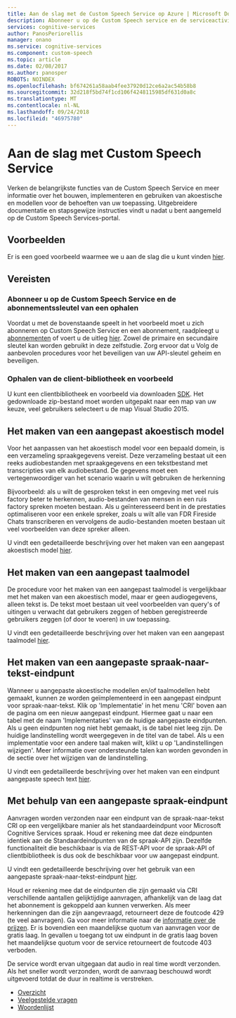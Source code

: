 ```yaml
---
title: Aan de slag met de Custom Speech Service op Azure | Microsoft Docs
description: Abonneer u op de Custom Speech service en de serviceactiviteiten koppelen aan een Azure-abonnement naar een model te trainen en een implementatie.
services: cognitive-services
author: PanosPeriorellis
manager: onano
ms.service: cognitive-services
ms.component: custom-speech
ms.topic: article
ms.date: 02/08/2017
ms.author: panosper
ROBOTS: NOINDEX
ms.openlocfilehash: bf674261a58aab4fee37920d12ce6a2ac54b58b8
ms.sourcegitcommit: 32d218f5bd74f1cd106f4248115985df631d0a8c
ms.translationtype: MT
ms.contentlocale: nl-NL
ms.lasthandoff: 09/24/2018
ms.locfileid: "46975780"
---
```

# <a name="get-started-with-custom-speech-service"></a>Aan de slag met Custom Speech Service

Verken de belangrijkste functies van de Custom Speech Service en meer informatie over het bouwen, implementeren en gebruiken van akoestische en modellen voor de behoeften van uw toepassing. Uitgebreidere documentatie en stapsgewijze instructies vindt u nadat u bent aangemeld op de Custom Speech Services-portal.

## <a name="samples"></a>Voorbeelden  
Er is een goed voorbeeld waarmee we u aan de slag die u kunt vinden [hier](https://github.com/Microsoft/Cognitive-Custom-Speech-Service).

## <a name="prerequisites"></a>Vereisten  

### <a name="subscribe-to-custom-speech-service-and-get-a-subscription-key"></a>Abonneer u op de Custom Speech Service en de abonnementssleutel van een ophalen
Voordat u met de bovenstaande speelt in het voorbeeld moet u zich abonneren op Custom Speech Service en een abonnement, raadpleegt u [abonnementen](https://portal.azure.com/#create/Microsoft.CognitiveServices/apitype/CustomSpeech) of voert u de uitleg [hier](CustomSpeech-How-to-Topics/cognitive-services-custom-speech-subscribe.md). Zowel de primaire en secundaire sleutel kan worden gebruikt in deze zelfstudie. Zorg ervoor dat u Volg de aanbevolen procedures voor het beveiligen van uw API-sleutel geheim en beveiligen.

### <a name="get-the-client-library-and-example"></a>Ophalen van de client-bibliotheek en voorbeeld
U kunt een clientbibliotheek en voorbeeld via downloaden [SDK](https://www.microsoft.com/cognitive-services/en-us/SDK-Sample?api=bing%20speech&category=sdk). Het gedownloade zip-bestand moet worden uitgepakt naar een map van uw keuze, veel gebruikers selecteert u de map Visual Studio 2015.

## <a name="creating-a-custom-acoustic-model"></a>Het maken van een aangepast akoestisch model
Voor het aanpassen van het akoestisch model voor een bepaald domein, is een verzameling spraakgegevens vereist. Deze verzameling bestaat uit een reeks audiobestanden met spraakgegevens en een tekstbestand met transcripties van elk audiobestand. De gegevens moet een vertegenwoordiger van het scenario waarin u wilt gebruiken de herkenning

Bijvoorbeeld: als u wilt de gesproken tekst in een omgeving met veel ruis factory beter te herkennen, audio-bestanden van mensen in een ruis factory spreken moeten bestaan.
Als u geïnteresseerd bent in de prestaties optimaliseren voor een enkele spreker, zoals u wilt alle van FDR Fireside Chats transcriberen en vervolgens de audio-bestanden moeten bestaan uit veel voorbeelden van deze spreker alleen.

U vindt een gedetailleerde beschrijving over het maken van een aangepast akoestisch model [hier](CustomSpeech-How-to-Topics/cognitive-services-custom-speech-create-acoustic-model.md).

## <a name="creating-a-custom-language-model"></a>Het maken van een aangepast taalmodel
De procedure voor het maken van een aangepast taalmodel is vergelijkbaar met het maken van een akoestisch model, maar er geen audiogegevens, alleen tekst is. De tekst moet bestaan uit veel voorbeelden van query's of uitingen u verwacht dat gebruikers zeggen of hebben geregistreerde gebruikers zeggen (of door te voeren) in uw toepassing.

U vindt een gedetailleerde beschrijving over het maken van een aangepast taalmodel [hier](CustomSpeech-How-to-Topics/cognitive-services-custom-speech-create-language-model.md).

## <a name="creating-a-custom-speech-to-text-endpoint"></a>Het maken van een aangepaste spraak-naar-tekst-eindpunt
Wanneer u aangepaste akoestische modellen en/of taalmodellen hebt gemaakt, kunnen ze worden geïmplementeerd in een aangepast eindpunt voor spraak-naar-tekst. Klik op 'Implementatie' in het menu 'CRI' boven aan de pagina om een nieuw aangepast eindpunt. Hiermee gaat u naar een tabel met de naam 'Implementaties' van de huidige aangepaste eindpunten. Als u geen eindpunten nog niet hebt gemaakt, is de tabel niet leeg zijn. De huidige landinstelling wordt weergegeven in de titel van de tabel. Als u een implementatie voor een andere taal maken wilt, klikt u op 'Landinstellingen wijzigen'. Meer informatie over ondersteunde talen kan worden gevonden in de sectie over het wijzigen van de landinstelling.

U vindt een gedetailleerde beschrijving over het maken van een eindpunt aangepaste speech text [hier](CustomSpeech-How-to-Topics/cognitive-services-custom-speech-create-endpoint.md).

## <a name="using-a-custom-speech-endpoint"></a>Met behulp van een aangepaste spraak-eindpunt
Aanvragen worden verzonden naar een eindpunt van de spraak-naar-tekst CRI op een vergelijkbare manier als het standaardeindpunt voor Microsoft Cognitive Services spraak. Houd er rekening mee dat deze eindpunten identiek aan de Standaardeindpunten van de spraak-API zijn. Dezelfde functionaliteit die beschikbaar is via de REST-API voor de spraak-API of clientbibliotheek is dus ook de beschikbaar voor uw aangepast eindpunt.

U vindt een gedetailleerde beschrijving over het gebruik van een aangepaste spraak-naar-tekst-eindpunt [hier](CustomSpeech-How-to-Topics/cognitive-services-custom-speech-use-endpoint.md).


Houd er rekening mee dat de eindpunten die zijn gemaakt via CRI verschillende aantallen gelijktijdige aanvragen, afhankelijk van de laag dat het abonnement is gekoppeld aan kunnen verwerken. Als meer herkenningen dan die zijn aangevraagd, retourneert deze de foutcode 429 (te veel aanvragen). Ga voor meer informatie naar de [informatie over de prijzen](https://www.microsoft.com/cognitive-services/en-us/pricing). Er is bovendien een maandelijkse quotum van aanvragen voor de gratis laag. In gevallen u toegang tot uw eindpunt in de gratis laag boven het maandelijkse quotum voor de service retourneert de foutcode 403 verboden.

De service wordt ervan uitgegaan dat audio in real time wordt verzonden. Als het sneller wordt verzonden, wordt de aanvraag beschouwd wordt uitgevoerd totdat de duur in realtime is verstreken.

* [Overzicht](cognitive-services-custom-speech-home.md)
* [Veelgestelde vragen](cognitive-services-custom-speech-faq.md)
* [Woordenlijst](cognitive-services-custom-speech-glossary.md)
